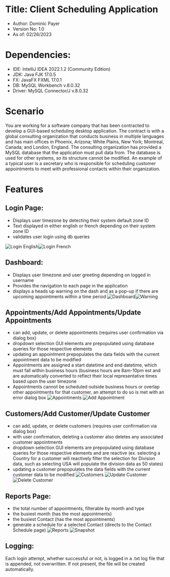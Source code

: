 # Title: Client Scheduling Application
- Author: Dominic Payer
- Version No: 1.0
- As of: 02/26/2023

# Dependencies:
- IDE: IntelliJ IDEA 2022.1.2 (Community Edition)
- JDK: Java FJK 17.0.5
- FX: JavaFX FXML 17.0.1
- DB: MySQL Workbench v.8.0.32
- Driver: MySQL Connector/J v.8.0.32

# Scenario
You are working for a software company that has been contracted to develop a GUI-based scheduling desktop application. The contract is with a global consulting organization that conducts business in multiple languages and has main offices in Phoenix, Arizona; White Plains, New York; Montreal, Canada; and London, England. The consulting organization has provided a MySQL database that the application must pull data from. The database is used for other systems, so its structure cannot be modified. An example of a typical user is a secretary who is responsible for scheduling customer appointments to meet with professional contacts within their organization.

# Features
## Login Page:
- Displays user timezone by detecting their system default zone ID
- Text displayed in either english or french depending on their system zone ID
- validates user login using db queries

![Login English](login_english.JPG)![Login French](login_fr.JPG)

## Dashboard:
- Displays user timezone and user greeting depending on logged in username
- Provides the navigation to each page in the application
- displays a heads up warning on the dash and as a pop-up if there are upcoming appointments within a time period
![Dashboard](dash.JPG)![Warning](warning.JPG)

## Appointments/Add Appointments/Update Appointments
- can add, update, or delete appointments (requires user confirmation via dialog box)
- dropdown selection GUI elements are prepopulated using database queries for those respective elements
- updating an appointment prepopulates the data fields with the current appointment data to be modified
- Appointments are assigned a start datetime and end datetime, which must fall within business hours (business hours are 8am-10pm est and are automatically converted to reflect their local representative times based upon the user timezone
- Appointments cannot be scheduled outside business hours or overlap other appointments for that customer, an attempt to do so is met with an error dialog box
![Appointments](appts.JPG)
![Add Appointment](addappt.JPG)



## Customers/Add Customer/Update Customer
- can add, update, or delete customers (requires user confirmation via dialog box)
- with user confirmation, deleting a customer also deletes any associated customer appointments
- dropdown selection GUI elements are prepopulated using database queries for those respective elements and are reactive (ex. selecting a Country for a customer will reactively filter the selection for Division data, such as selecting USA will populate the division data as 50 states)
- updating a customer prepopulates the data fields with the current customer data to be modified
![Customers](custs.JPG)
![Update Customer](updatecust.JPG)
![Delete Customer](delcust.JPG)

## Reports Page:
- the total number of appointments, filterable by month and type
- the busiest month (has the most appointments)
- the busiest Contact (has the most appointments)
- generate a schedule for a selected Contact (directs to the Contact Schedule page)
![Reports](reports.JPG)
![Snapshot](snapshot.JPG)

## Logging:
Each login attempt, whether successful or not, is logged in a .txt log file that is appended, not overwritten. If not present, the file will be created automatically.
